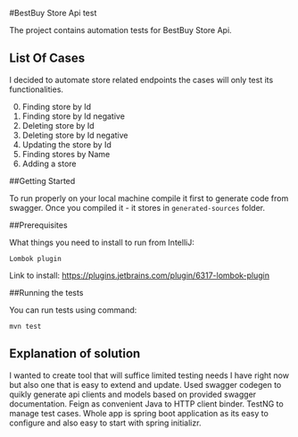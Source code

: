 #BestBuy Store Api test

The project contains automation tests for BestBuy Store Api.

## List Of Cases
I decided to automate store related endpoints the cases will only test its functionalities.

0. Finding store by Id
0. Finding store by Id negative
0. Deleting store by Id
0. Deleting store by Id negative
0. Updating the store by Id
0. Finding stores by Name
0. Adding a store


##Getting Started

To run properly on your local machine compile it first to generate code from 
swagger. Once you compiled it - it stores in `generated-sources` folder.

##Prerequisites

What things you need to install to run from IntelliJ:

`Lombok plugin`

 Link to install: https://plugins.jetbrains.com/plugin/6317-lombok-plugin


##Running the tests

You can run tests using command:

`mvn test`

## Explanation of solution
I wanted to create tool that will suffice limited testing needs I have right now but also one that is easy to extend and update. Used swagger 
codegen to quikly generate api clients and models based on provided swagger documentation. Feign as convenient Java to HTTP client binder. TestNG to manage
test cases. Whole app is spring boot application as its easy to configure and also easy to start with spring initializr.

